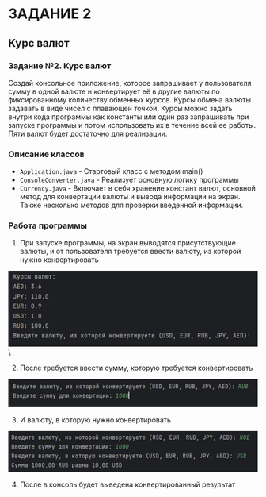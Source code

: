 # ЗАДАНИЕ 2

## Курс валют

### Задание №2. Курс валют

Создай консольное приложение, которое запрашивает у пользователя сумму 
в одной валюте и конвертирует её в другие валюты по фиксированному 
количеству обменных курсов. Курсы обмена валюты задавать в виде чисел 
с плавающей точкой. Курсы можно задать внутри кода программы как константы 
или один раз запрашивать при запуске программы и потом использовать их 
в течение всей ее работы. Пяти валют будет достаточно для реализации.

### Описание классов
- ```Application.java``` - Стартовый класс с методом main()
- ```ConsoleConverter.java``` - Реализует основную логику программы
- ```Currency.java``` - Включает в себя хранение констант валют, основной метод
для конвертации валюты и вывода информации на экран. Также несколько методов
для проверки введенной информации.

### Работа программы

1. При запуске программы, на экран выводятся присутствующие валюты, 
и от пользователя требуется ввести валюту, из которой нужно конвертировать

![img.png](resources/img.png)\

2. После требуется ввести сумму, которую требуется конвертировать 

![img_1.png](resources/img_1.png)

3. И валюту, в которую нужно конвертировать

![img_2.png](resources/img_2.png)

4. После в консоль будет выведена конвертированный результат 




